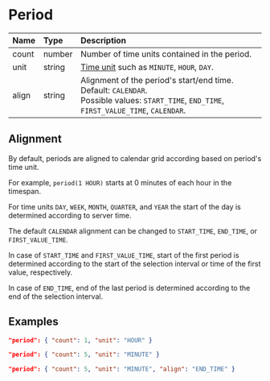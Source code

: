 # Period

| **Name**  | **Type** | **Description** |
|:---|:---|:---|
| count  | number | Number of time units contained in the period. |
| unit  | string | [Time unit](time-unit.md) such as `MINUTE`, `HOUR`, `DAY`. |
| align| string | Alignment of the period's start/end time. Default: `CALENDAR`. <br>Possible values: `START_TIME`, `END_TIME`, `FIRST_VALUE_TIME`, `CALENDAR`.|

## Alignment

By default, periods are aligned to calendar grid according based on period's time unit.

For example, `period(1 HOUR)` starts at 0 minutes of each hour in the timespan.

For time units `DAY`, `WEEK`, `MONTH`, `QUARTER`, and `YEAR` the start of the day is determined according to server time.

The default `CALENDAR` alignment can be changed to `START_TIME`, `END_TIME`, or `FIRST_VALUE_TIME`.

In case of `START_TIME` and `FIRST_VALUE_TIME`, start of the first period is determined according to the start of the selection interval or time of the first value, respectively.

In case of `END_TIME`, end of the last period is determined according to the end of the selection interval.

## Examples

```json
"period": { "count": 1, "unit": "HOUR" }
```

```json
"period": { "count": 5, "unit": "MINUTE" }
```

```json
"period": { "count": 5, "unit": "MINUTE", "align": "END_TIME" }
```
